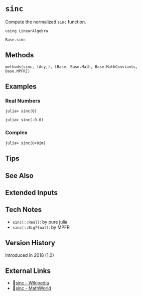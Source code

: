 # `sinc`

Compute the normalized `sinc` function.

```@setup repl_only
using LinearAlgebra
```
```@docs
Base.sinc
```


## Methods

```@repl
methods(sinc, (Any,), [Base, Base.Math, Base.MathConstants, Base.MPFR])
```


## Examples

### Real Numbers
```jldoctest
julia> sinc(0)

julia> sinc(-0.0)
```

### Complex
```jldoctest
julia> sinc(0+0im)
```

## Tips


## See Also


## Extended Inputs


## Tech Notes

- `sinc(::Real)`: by pure julia
- `sinc(::BigFloat)`: by MPFR


## Version History

Introduced in 2018 (1.0)


## External Links
- 🔗[sinc - Wikipedia](https://en.wikipedia.org/wiki/ )
- 🔗[sinc - MathWorld](https://mathworld.wolfram.com/ )
